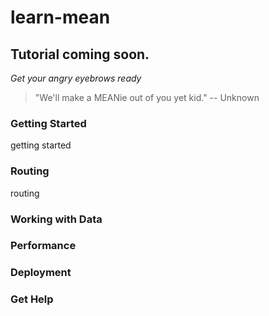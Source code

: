 learn-mean
==========

## Tutorial coming soon.
*Get your angry eyebrows ready*

> "We'll make a MEANie out of you yet kid." -- Unknown

### Getting Started
getting started

### Routing
routing

### Working with Data

### Performance

### Deployment

### Get Help
